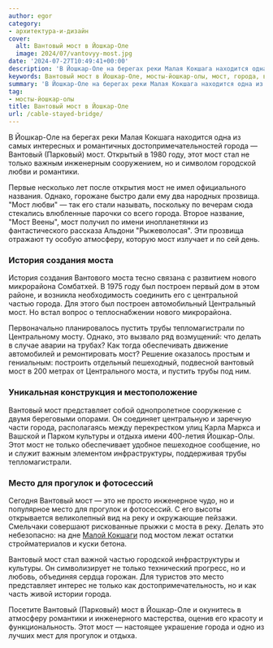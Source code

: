 ```yaml
---
author: egor
category:
- архитектура-и-дизайн
cover:
  alt: Вантовый мост в Йошкар-Оле
  image: 2024/07/vantovyy-most.jpg
date: '2024-07-27T10:49:41+00:00'
description: 'В Йошкар-Оле на берегах реки Малая Кокшага находится одна из самых интересных и романтичных достопримечательностей города — Вантовый (Парковый) мост....'
keywords: Вантовый мост в Йошкар-Оле, мосты-йошкар-олы, мост, города, вантовый, только, моста, это, йошкар, трубы, место, прогулок, оле, парковый, году, стал, важным
summary: 'В Йошкар-Оле на берегах реки Малая Кокшага находится одна из самых интересных и романтичных достопримечательностей города — Вантовый (Парковый) мост....'
tag:
- мосты-йошкар-олы
title: Вантовый мост в Йошкар-Оле
url: /cable-stayed-bridge/
---
```


В Йошкар-Оле на берегах реки Малая Кокшага находится одна из самых интересных и романтичных достопримечательностей города — Вантовый (Парковый) мост. Открытый в 1980 году, этот мост стал не только важным инженерным сооружением, но и символом городской любви и романтики.

Первые несколько лет после открытия мост не имел официального названия. Однако, горожане быстро дали ему два народных прозвища. "Мост любви" — так его стали называть, поскольку по вечерам сюда стекались влюбленные парочки со всего города. Второе название, "Мост Веены", мост получил по имени инопланетянки из фантастического рассказа Альдони "Рыжеволосая". Эти прозвища отражают ту особую атмосферу, которую мост излучает и по сей день.

### История создания моста

История создания Вантового моста тесно связана с развитием нового микрорайона Сомбатхей. В 1975 году был построен первый дом в этом районе, и возникла необходимость соединить его с центральной частью города. Для этого был построен автомобильный Центральный мост. Но встал вопрос о теплоснабжении нового микрорайона.

Первоначально планировалось пустить трубы тепломагистрали по Центральному мосту. Однако, это вызвало ряд возмущений: что делать в случае аварии на трубах? Как тогда обеспечивать движение автомобилей и ремонтировать мост? Решение оказалось простым и гениальным: построить отдельный пешеходный, подвесной вантовый мост в 200 метрах от Центрального моста, и пустить трубы под ним.

### Уникальная конструкция и местоположение

Вантовый мост представляет собой однопролетное сооружение с двумя береговыми опорами. Он соединяет центральную и заречную части города, располагаясь между перекрестком улиц Карла Маркса и Вашской и Парком культуры и отдыха имени 400-летия Йошкар-Олы. Этот мост не только обеспечивает удобное пешеходное сообщение, но и служит важным элементом инфраструктуры, поддерживая трубы тепломагистрали.

### Место для прогулок и фотосессий

Сегодня Вантовый мост — это не просто инженерное чудо, но и популярное место для прогулок и фотосессий. С его высоты открывается великолепный вид на реку и окружающие пейзажи. Смельчаки совершают рискованные прыжки с моста в реку. Делать это небезопасно: на дне [Малой Кокшаги](/malaya-kokshaga/) под мостом лежат остатки стройматериалов и куски бетона.

Вантовый мост стал важной частью городской инфраструктуры и культуры. Он символизирует не только технический прогресс, но и любовь, объединяя сердца горожан. Для туристов это место представляет интерес не только как достопримечательность, но и как часть живой истории города.

Посетите Вантовый (Парковый) мост в Йошкар-Оле и окунитесь в атмосферу романтики и инженерного мастерства, оценив его красоту и функциональность. Этот мост — настоящее украшение города и одно из лучших мест для прогулок и отдыха.